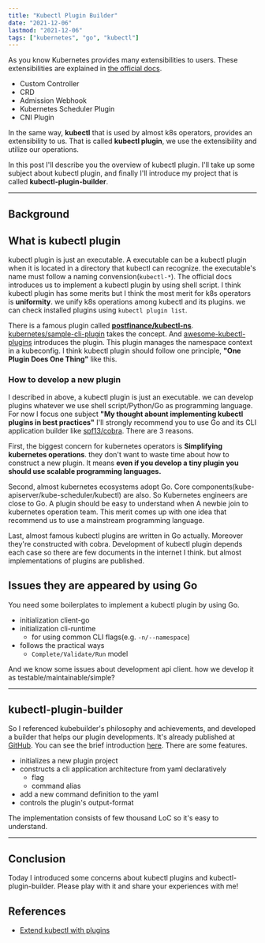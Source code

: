```yaml
---
title: "Kubectl Plugin Builder"
date: "2021-12-06"
lastmod: "2021-12-06"
tags: ["kubernetes", "go", "kubectl"]
---
```


As you know Kubernetes provides many extensibilities to users.
These extensibilities are explained in [the official docs](https://kubernetes.io/docs/concepts/extend-kubernetes/).  

- Custom Controller
- CRD
- Admission Webhook
- Kubernetes Scheduler Plugin
- CNI Plugin

In the same way, **kubectl** that is used by almost k8s operators, provides an extensibility to us.
That is called **kubectl plugin**, we use the extensibility and utilize our operations.  

In this post I'll describe you the overview of kubectl plugin.
I'll take up some subject about kubectl plugin,
and finally I'll introduce my project that is called **kubectl-plugin-builder**.  

---

## Background

## What is kubectl plugin

kubectl plugin is just an executable.
A executable can be a kubectl plugin when it is located in a directory that kubectl can recognize.
the executable's name must follow a naming convension(`kubectl-*`).
The official docs introduces us to implement a kubectl plugin by using shell script.
I think kubectl plugin has some merits but I think the most merit for k8s operators is **uniformity**.
we unify k8s operations among kubectl and its plugins.
we can check installed plugins using `kubectl plugin list`.  

There is a famous plugin called **[postfinance/kubectl-ns](https://github.com/postfinance/kubectl-ns)**.
[kubernetes/sample-cli-plugin](https://github.com/kubernetes/sample-cli-plugin) takes the concept.
And [awesome-kubectl-plugins](https://github.com/ishantanu/awesome-kubectl-plugins) introduces the plugin.
This plugin manages the namespace context in a kubeconfig.
I think kubectl plugin should follow one principle, **"One Plugin Does One Thing"** like this.  

### How to develop a new plugin

I described in above, a kubectl plugin is just an executable.
we can develop plugins whatever we use shell script/Python/Go as programming language.
For now I focus one subject **"My thought abount implementing kubectl plugins in best practices"**
I'll strongly recommend you to use Go and its CLI application builder like [spf13/cobra](https://github.com/spf13/cobra).
There are 3 reasons.  

First, the biggest concern for kubernetes operators is **Simplifying kubernetes operations**.
they don't want to waste time about how to construct a new plugin.
It means **even if you develop a tiny plugin you should use scalable programming languages.**  

Second, almost kubernetes ecosystems adopt Go. Core components(kube-apiserver/kube-scheduler/kubectl) are also.
So Kubernetes engineers are close to Go.
A plugin should be easy to understand when A newbie join to kubernetes operation team.
This merit comes up with one idea that recommend us to use a mainstream programming language.  

Last, almost famous kubectl plugins are written in Go actually.
Moreover they're constructed with cobra.
Development of kubectl plugin depends each case so there are few documents in the internet I think.
but almost implementations of plugins are published.  

## Issues they are appeared by using Go

You need some boilerplates to implement a kubectl plugin by using Go.  

- initialization client-go
- initialization cli-runtime
  - for using common CLI flags(e.g. `-n/--namespace`)
- follows the practical ways
  - `Complete/Validate/Run` model

And we know some issues about development api client.
how we develop it as testable/maintainable/simple?

---

## kubectl-plugin-builder

So I referenced kubebuilder's philosophy and achievements,
and developed a builder that helps our plugin developments.
It's already published at [GitHub](https://github.com/Drumato/kubectl-plugin-builder).
You can see the brief introduction [here](https://github.com/Drumato/kubectl-plugin-builder/blob/main/docs/introduction.md).
There are some features.  

- initializes a new plugin project
- constructs a cli application architecture from yaml declaratively
  - flag
  - command alias
- add a new command definition to the yaml
- controls the plugin's output-format

The implementation consists of few thousand LoC so it's easy to understand.

---

## Conclusion

Today I introduced some concerns about kubectl plugins and kubectl-plugin-builder.
Please play with it and share your experiences with me!  

## References

- [Extend kubectl with plugins](https://kubernetes.io/docs/tasks/extend-kubectl/kubectl-plugins/)
